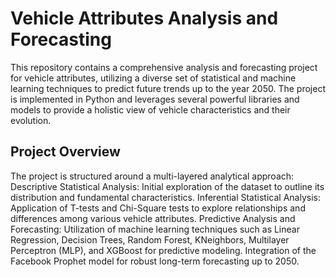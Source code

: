# Vehicle Attributes Analysis and Forecasting
This repository contains a comprehensive analysis and forecasting project for vehicle attributes, utilizing a diverse set of statistical and machine learning techniques to predict future trends up to the year 2050. The project is implemented in Python and leverages several powerful libraries and models to provide a holistic view of vehicle characteristics and their evolution.
## Project Overview
The project is structured around a multi-layered analytical approach:
    Descriptive Statistical Analysis: Initial exploration of the dataset to outline its distribution and fundamental characteristics.
    Inferential Statistical Analysis: Application of T-tests and Chi-Square tests to explore relationships and differences among various vehicle attributes.
    Predictive Analysis and Forecasting: Utilization of machine learning techniques such as Linear Regression, Decision Trees, Random Forest, KNeighbors, Multilayer Perceptron (MLP), and XGBoost for predictive modeling. Integration of the Facebook Prophet model for robust long-term forecasting up to 2050.
